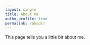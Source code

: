 ```yaml
---
layout: single
title: About Me
autho_profile: true
permalink: /about/
---
```


This page tells you a little bit about me.